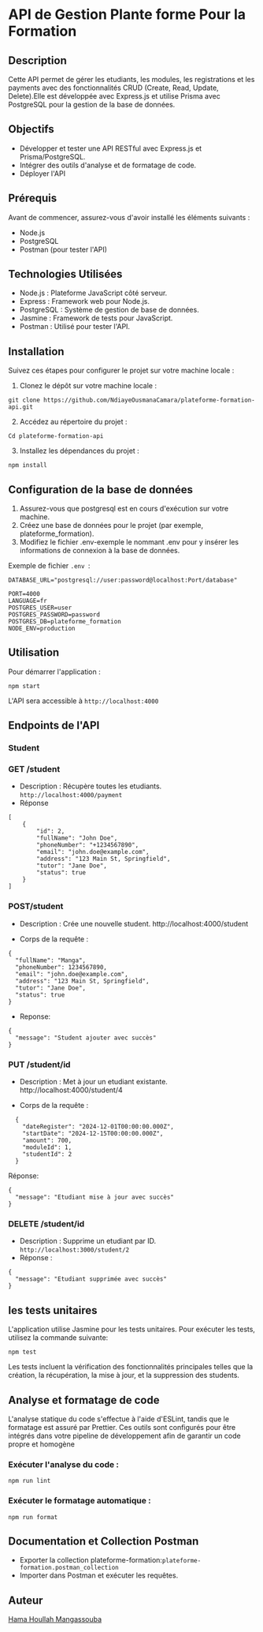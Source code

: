 # API de Gestion Plante forme Pour la Formation

## Description

Cette API permet de gérer les etudiants, les modules, les registrations et les payments avec des fonctionnalités CRUD (Create, Read, Update, Delete).Elle est développée avec Express.js et utilise Prisma avec PostgreSQL pour la gestion de la base de données.

## Objectifs

- Développer et tester une API RESTful avec Express.js et Prisma/PostgreSQL.
- Intégrer des outils d'analyse et de formatage de code.
- Déployer l'API

## Prérequis

Avant de commencer, assurez-vous d'avoir installé les éléments suivants :

- Node.js
- PostgreSQL
- Postman (pour tester l'API)

## Technologies Utilisées

- Node.js : Plateforme JavaScript côté serveur.
- Express : Framework web pour Node.js.
- PostgreSQL : Système de gestion de base de données.
- Jasmine : Framework de tests pour JavaScript.
- Postman : Utilisé pour tester l'API.

## Installation

Suivez ces étapes pour configurer le projet sur votre machine locale :

1. Clonez le dépôt sur votre machine locale :

```
git clone https://github.com/NdiayeOusmanaCamara/plateforme-formation-api.git

```

2. Accédez au répertoire du projet :

```
Cd plateforme-formation-api
```

3. Installez les dépendances du projet :

```
npm install
```

## Configuration de la base de données

1. Assurez-vous que postgresql est en cours d'exécution sur votre machine.
2. Créez une base de données pour le projet (par exemple, plateforme_formation).
3. Modifiez le fichier .env-exemple le nommant .env pour y insérer les informations de connexion à la base de données.

Exemple de fichier `.env `:

```
DATABASE_URL="postgresql://user:password@localhost:Port/database"

PORT=4000
LANGUAGE=fr
POSTGRES_USER=user
POSTGRES_PASSWORD=password
POSTGRES_DB=plateforme_formation
NODE_ENV=production
```

## Utilisation

Pour démarrer l'application :

```
npm start
```

L'API sera accessible à `http://localhost:4000`

## Endpoints de l'API

### Student

### GET /student

- Description : Récupère toutes les etudiants. `http://localhost:4000/payment`
- Réponse

```
[
    {
        "id": 2,
        "fullName": "John Doe",
        "phoneNumber": "+1234567890",
        "email": "john.doe@example.com",
        "address": "123 Main St, Springfield",
        "tutor": "Jane Doe",
        "status": true
    }
]
```

### POST/student

- Description : Crée une nouvelle student. http://localhost:4000/student

- Corps de la requête :

```
{
  "fullName": "Manga",
  "phoneNumber": 1234567890,
  "email": "john.doe@example.com",
  "address": "123 Main St, Springfield",
  "tutor": "Jane Doe",
  "status": true
}
```

- Reponse:

```
{
  "message": "Student ajouter avec succès"
}
```

### PUT /student/id

- Description : Met à jour un etudiant existante. http://localhost:4000/student/4

- Corps de la requête :

```
  {
    "dateRegister": "2024-12-01T00:00:00.000Z",
    "startDate": "2024-12-15T00:00:00.000Z",
    "amount": 700,
    "moduleId": 1,
    "studentId": 2
  }
```

Réponse:

```
{
  "message": "Etudiant mise à jour avec succès"
}
```

### DELETE /student/id

- Description : Supprime un etudiant par ID. `http://localhost:3000/student/2`
- Réponse :

```
{
  "message": "Etudiant supprimée avec succès"
}
```

## les tests unitaires

L'application utilise Jasmine pour les tests unitaires. Pour exécuter les tests, utilisez la commande suivante:

```
npm test
```

Les tests incluent la vérification des fonctionnalités principales telles que la création, la récupération, la mise à jour, et la suppression des students.

## Analyse et formatage de code

L'analyse statique du code s'effectue à l'aide d'ESLint, tandis que le formatage est assuré par Prettier. Ces outils sont configurés pour être intégrés dans votre pipeline de développement afin de garantir un code propre et homogène

### Exécuter l'analyse du code :

```
npm run lint
```

### Exécuter le formatage automatique :

```
npm run format
```

## Documentation et Collection Postman

- Exporter la collection plateforme-formation:`plateforme-formation.postman_collection`
- Importer dans Postman et exécuter les requêtes.

## Auteur


[Hama Houllah Mangassouba ](https://https://github.com/Mangassouba)
